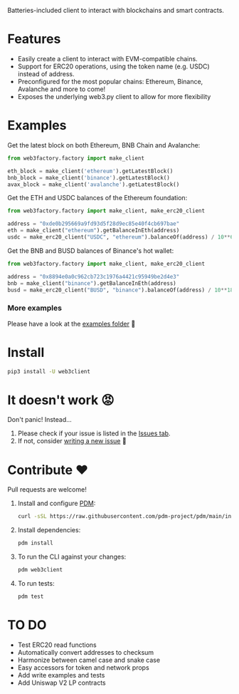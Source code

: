 Batteries-included client to interact with blockchains and smart contracts.

# Features

- Easily create a client to interact with EVM-compatible chains.
- Support for ERC20 operations, using the token name (e.g. USDC) instead of address.
- Preconfigured for the most popular chains: Ethereum, Binance, Avalanche and more to come!
- Exposes the underlying web3.py client to allow for more flexibility

# Examples

Get the latest block on both Ethereum, BNB Chain and Avalanche:

```python
from web3factory.factory import make_client

eth_block = make_client('ethereum').getLatestBlock()
bnb_block = make_client('binance').getLatestBlock()
avax_block = make_client('avalanche').getLatestBlock()
```

Get the ETH and USDC balances of the Ethereum foundation:

```python
from web3factory.factory import make_client, make_erc20_client

address = "0xde0b295669a9fd93d5f28d9ec85e40f4cb697bae"
eth = make_client("ethereum").getBalanceInEth(address)
usdc = make_erc20_client("USDC", "ethereum").balanceOf(address) / 10**6
```

Get the BNB and BUSD balances of Binance's hot wallet:

```python
from web3factory.factory import make_client, make_erc20_client

address = "0x8894e0a0c962cb723c1976a4421c95949be2d4e3"
bnb = make_client("binance").getBalanceInEth(address)
busd = make_erc20_client("BUSD", "binance").balanceOf(address) / 10**18
```

### More examples

Please have a look at the [examples folder](./examples) 🙂

# Install

```bash
pip3 install -U web3client
```

# It doesn't work 😡

Don't panic! Instead...

1. Please check if your issue is listed in the [Issues tab](https://github.com/coccoinomane/web3client/issues).
2. If not, consider [writing a new issue](https://github.com/coccoinomane/web3client/issues/new) 🙂

# Contribute ❤️

Pull requests are welcome!

1. Install and configure [PDM](https://github.com/pdm-project/pdm/):
   ```bash
   curl -sSL https://raw.githubusercontent.com/pdm-project/pdm/main/install-pdm.py | python3 -
   ```
2. Install dependencies: 
   ```bash
   pdm install
   ```
3. To run the CLI against your changes: 
   ```bash
   pdm web3client
   ```
4. To run tests:
   ```bash
   pdm test
   ```

# TO DO

- Test ERC20 read functions
- Automatically convert addresses to checksum
- Harmonize between camel case and snake case
- Easy accessors for token and network props
- Add write examples and tests
- Add Uniswap V2 LP contracts